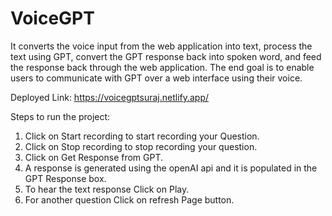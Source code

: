 # VoiceGPT
It converts the voice input from the web application into text, process the text using GPT, convert the GPT response back into spoken word, and feed the response back through the web application. The end goal is to enable users to communicate with GPT over a web interface using their voice.

Deployed Link: https://voicegptsuraj.netlify.app/

Steps to run the project:

1) Click on Start recording to start recording your Question.
2) Click on Stop recording to stop recording your question.
3) Click on Get Response from GPT.
4) A response is generated using the openAI api and it is populated in the GPT Response box.
5) To hear the text response Click on Play.
6) For another question Click on refresh Page button.
